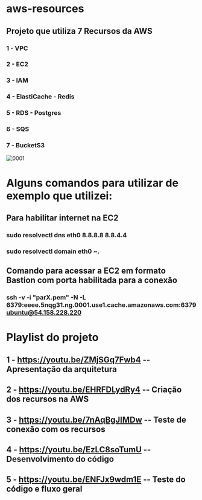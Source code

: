 # aws-resources
## Projeto que utiliza 7 Recursos da AWS
### 1 - VPC
### 2 - EC2
### 3 - IAM
### 4 - ElastiCache - Redis
### 5 - RDS - Postgres
### 6 - SQS
### 7 - BucketS3
![0001](https://github.com/DouglasSilvar/aws-resources/assets/74723511/06a4a7f8-ea45-4f25-9bce-953c30b8cdfe)

# Alguns comandos para utilizar de exemplo que utilizei:

## Para habilitar internet na EC2
### sudo resolvectl dns eth0 8.8.8.8 8.8.4.4
### sudo resolvectl domain eth0 ~.

## Comando para acessar a EC2 em formato Bastion com porta habilitada para a conexão
### ssh -v -i "parX.pem" -N -L 6379:eeee.5nqg31.ng.0001.use1.cache.amazonaws.com:6379 ubuntu@54.158.228.220

# Playlist do projeto
## 1 - https://youtu.be/ZMjSGq7Fwb4 -- Apresentação da arquitetura
## 2 - https://youtu.be/EHRFDLydRy4 -- Criação dos recursos na AWS
## 3 - https://youtu.be/7nAqBgJIMDw -- Teste de conexão com os recursos 
## 4 - https://youtu.be/EzLC8soTumU -- Desenvolvimento do código
## 5 - https://youtu.be/ENFJx9wdm1E -- Teste do código e fluxo geral



